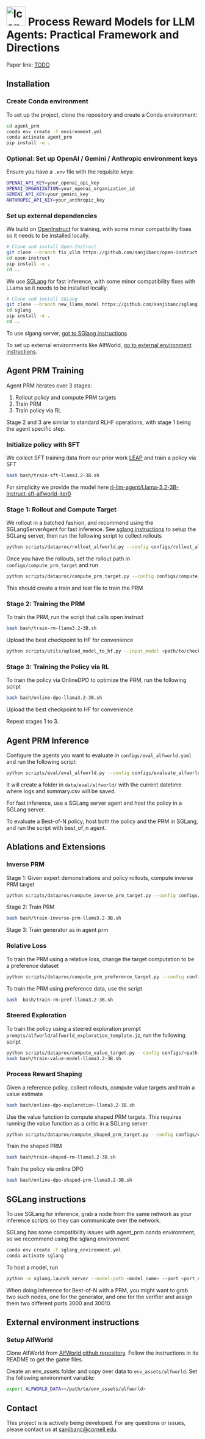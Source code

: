 # <img src="assets/icon.png" alt="Icon" width="50"/> Process Reward Models for LLM Agents: Practical Framework and Directions

Paper link: [TODO](TODO)

## Installation

### Create Conda environment

To set up the project, clone the repository and create a Conda environment:

```bash
cd agent_prm
conda env create -f environment.yml
conda activate agent_prm
pip install -e .
```

### Optional: Set up OpenAI / Gemini / Anthropic environment keys 
Ensure you have a `.env` file with the requisite keys:

```bash
OPENAI_API_KEY=your_openai_api_key
OPENAI_ORGANIZATION=your_openai_organization_id
GEMINI_API_KEY=your_gemini_key
ANTHROPIC_API_KEY=your_anthropic_key
```

### Set up external dependencies

We build on [OpenInstruct](https://github.com/allenai/open-instruct) for training, with some minor compatibility fixes so it needs to be installed locally. 
```bash
# Clone and install Open-Instruct
git clone --branch fix_vllm https://github.com/sanjibanc/open-instruct.git
cd open-instruct
pip install -e .
cd ..
```

We use [SGLang](https://github.com/sgl-project/sglang) for fast inference, with some  minor compatibility fixes with LLama so it needs to be installed locally. 
```bash
# Clone and install SGLang
git clone --branch new_llama_model https://github.com/sanjibanc/sglang.git
cd sglang
pip install -e .
cd ..
```
To use slgang server, [got to SGlang instructions](#sglang-instructions)

To set up external environments like AlfWorld, [go to external environment instructions](#external-environment-instructions).

## Agent PRM Training

Agent PRM iterates over 3 stages:
1. Rollout policy and compute PRM targets
2. Train PRM
3. Train policy via RL

Stage 2 and 3 are similar to standard RLHF operations, with stage 1 being the agent specific step. 

### Initialize policy with SFT

We collect SFT training data from our prior work [LEAP](https://github.com/sanjibanc/leap_llm) and train a policy via SFT
```bash
bash bash/train-sft-llama3.2-3B.sh
```
For simplicity we provide the model here [rl-llm-agent/Llama-3.2-3B-Instruct-sft-alfworld-iter0](rl-llm-agent/Llama-3.2-3B-Instruct-sft-alfworld-iter0)

### Stage 1: Rollout and Compute Target

We rollout in a batched fashion, and recommend using the SGLangServerAgent for fast inference. See [sglang instructions](#sglang-instructions) to setup the SGLang server, then run the following script to collect rollouts

```bash
python scripts/dataproc/rollout_alfworld.py --config configs/rollout_alfworld.yaml
```

Once you have the rollouts, set the rollout path in `configs/compute_prm_target` and run
```bash
python scripts/dataproc/compute_prm_target.py --config configs/compute_prm_target.yaml
```

This should create a train and test file to train the PRM

### Stage 2: Training the PRM

To train the PRM, run the script that calls open instruct
```bash
bash bash/train-rm-llama3.2-3B.sh
```

Upload the best checkpoint to HF for convenience
```bash
python scripts/utils/upload_model_to_hf.py --input_model <path/to/checkpoint>  --output_model <hugging face model path> --accelerate
```

### Stage 3: Training the Policy via RL

To train the policy via OnlineDPO to optimize the PRM, run the following script
```bash
bash bash/online-dpo-llama3.2-3B.sh
```

Upload the best checkpoint to HF for convenience

Repeat stages 1 to 3. 

## Agent PRM Inference

Configure the agents you want to evaluate in `configs/eval_alfworld.yaml` and run the following script:
```bash
python scripts/eval/eval_alfworld.py --config configs/evaluate_alfworld.yaml
```
It will create a folder in `data/eval/alfworld/` with the current datetime where logs and summary.csv will be saved.

For fast inference, use a SGLang server agent and host the policy in a SGLang server. 

To evaluate a Best-of-N policy, host both the policy and the PRM in SGLang, and run the script with best_of_n agent.

## Ablations and Extensions

### Inverse PRM

Stage 1: Given expert demonstrations and policy rollouts, compute inverse PRM target

```bash
python scripts/dataproc/compute_inverse_prm_target.py --config configs/compute_inverse_prm_target.yaml
```

Stage 2: Train PRM

```bash
bash bash/train-inverse-prm-llama3.2-3B.sh
```

Stage 3: Train generator as in agent prm

### Relative Loss

To train the PRM using a relative loss, change the target computation to be a preference dataset

```bash
python scripts/dataproc/compute_prm_preference_target.py --config configs/compute_prm_preference_target.yaml
```

To train the PRM using preference data, use the script

```bash
bash  bash/train-rm-pref-llama3.2-3B.sh
```

### Steered Exploration

To train the policy using a steered exploration prompt `prompts/alfworld/alfworld_exploration_template.j2`, run the following script

```bash
python scripts/dataproc/compute_value_target.py --config configs/<path to value target.yaml>
bash bash/train-value-model-llama3.2-3B.sh
```

### Process Reward Shaping

Given a reference policy, collect rollouts, compute value targets and train a value estimate
```bash
bash bash/online-dpo-exploration-llama3.2-3B.sh
```

Use the value function to compute shaped PRM targets. This requires running the value function as a critic in a SGLang server
```bash
python scripts/dataproc/compute_shaped_prm_target.py --config configs/compute_shaped_prm_target.yaml
```

Train the shaped PRM
```bash
bash bash/train-shaped-rm-llama3.2-3B.sh
```

Train the policy via online DPO
```bash
bash bash/online-dpo-shaped-prm-llama3.2-3B.sh
```

## SGLang instructions

To use SGLang for inference, grab a node from the same network as your inference scripts so they can communicate over the network. 

SGLang has some compatibility issues with agent_prm conda environment, so we recommend using the sglang environment
```bash
conda env create -f sglang_environment.yml
conda activate sglang
```
To host a model, run
```bash
python -m sglang.launch_server --model-path <model_name> --port <port_number, e.g. 30000>
```

When doing inference for Best-of-N with a PRM, you might want to grab two such nodes, one for the generator, and one for the verifier and assign them two different ports 3000 and 30010.

## External environment instructions

### Setup AlfWorld
Clone AlfWorld from [AlfWorld github repository](https://github.com/alfworld/alfworld). Follow the instructions in its README to get the game files.

Create an env_assets folder and copy over data to `env_assets/alfworld`. Set the following environment variable:
```bash
export ALFWORLD_DATA=</path/to/env_assets/alfworld>
```

## Contact

This project is is actively being developed. For any questions or issues, please contact us at sanjibanc@cornell.edu.